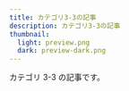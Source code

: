 ```yaml
---
title: カテゴリ3-3の記事
description: カテゴリ3-3の記事
thumbnail:
  light: preview.png
  dark: preview-dark.png
---
```


カテゴリ 3-3 の記事です。
